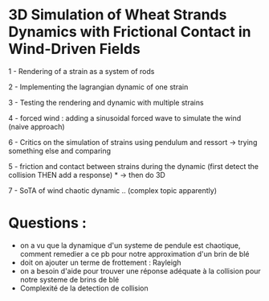 # 3D Simulation of Wheat Strands Dynamics with Frictional Contact in Wind-Driven Fields

1 - Rendering of a strain as a system of rods

2 - Implementing the lagrangian dynamic of one strain

3 - Testing the rendering and dynamic with multiple strains

4 - forced wind : adding a sinusoidal forced wave to simulate the wind (naive approach)

6 - Critics on the simulation of strains using pendulum and ressort -> trying something else and comparing

5 - friction and contact between strains during the dynamic (first detect the collision THEN add a response) * -> then do 3D

7 - SoTA of wind chaotic dynamic .. (complex topic apparently)


# Questions : 
- on a vu que la dynamique d'un systeme de pendule est chaotique, comment remedier a ce pb pour notre approximation d'un brin de blé
- doit on ajouter un terme de frottement : Rayleigh
- on a besoin d'aide pour trouver une réponse adéquate à la collision pour notre systeme de brins de blé
- Complexité de la detection de collision 